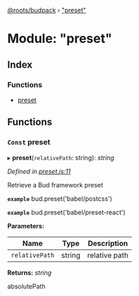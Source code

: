 [@roots/budpack](../globals.md) › ["preset"](_preset_.md)

# Module: "preset"

## Index

### Functions

* [preset](_preset_.md#const-preset)

## Functions

### `Const` preset

▸ **preset**(`relativePath`: string): *string*

*Defined in [preset.js:11](https://github.com/roots/bud-support/blob/5442f65/src/budpack/builder/api/preset.js#L11)*

Retrieve a Bud framework preset

**`example`** bud.preset('babel/postcss')

**`example`** bud.preset('babel/preset-react')

**Parameters:**

Name | Type | Description |
------ | ------ | ------ |
`relativePath` | string | relative path |

**Returns:** *string*

absolutePath
